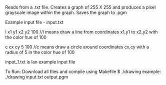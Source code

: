 Reads from a .txt file.  Creates a graph of 255 X 255 and produces a pixel grayscale image within the graph.  Saves the graph to .pgm

Example input file - input.txt

l x1 y1 x2 y2 100 //l means draw a line from coordinates x1,y1 to x2,y2 with the color hue of 100

c cx cy 5 100 //c means draw a circle around coordinates cx,cy with a radius of 5 in the color hue of 100

input_1.txt is lan example input file

To Run:
  Download all files and compile using Makefile
  $ ./drawing <name of txt file> <name of picture file>
  example: ./drawing input.txt output.pgm
